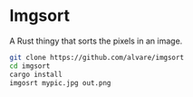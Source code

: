 Imgsort
=======

A Rust thingy that sorts the pixels in an image.

```bash
git clone https://github.com/alvare/imgsort
cd imgsort
cargo install
imgosrt mypic.jpg out.png
```
